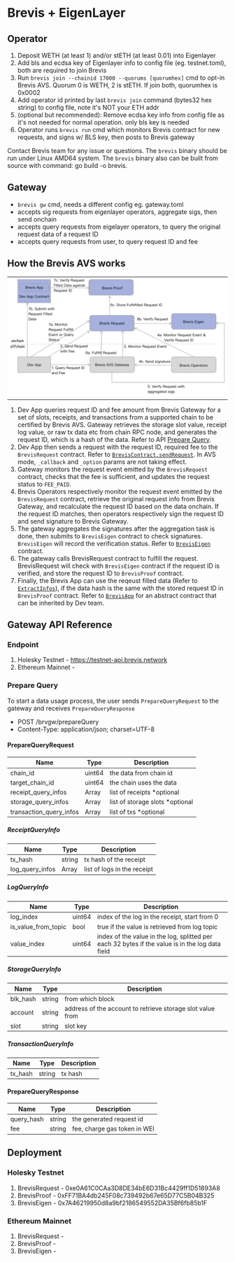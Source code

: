 # Brevis + EigenLayer
## Operator
1. Deposit WETH (at least 1) and/or stETH (at least 0.01) into Eigenlayer
2. Add bls and ecdsa key of Eigenlayer info to config file  (eg. testnet.toml), both are required to join Brevis
3. Run `brevis join --chainid 17000 --quorums [quorumhex]` cmd to opt-in Brevis AVS. Quorum 0 is WETH, 2 is stETH. If join both, quorumhex is 0x0002
4. Add operator id printed by last `brevis join` command (bytes32 hex string) to config file, note it's NOT your ETH addr
5. (optional but recommended): Remove ecdsa key info from config file as it's not needed for normal operation. only bls key is needed
6. Operator runs `brevis run` cmd which monitors Brevis contract for new requests, and signs w/ BLS key, then posts to Brevis gateway

Contact Brevis team for any issue or questions. The `brevis` binary should be run under Linux AMD64 system.
The `brevis` binary also can be built from source with command: go build -o brevis.

## Gateway
- `brevis gw` cmd, needs a different config eg. gateway.toml
- accepts sig requests from eigenlayer operators, aggregate sigs, then send onchain
- accepts query requests from eigelayer operators, to query the original request data of a request ID
- accepts query requests from user, to query request ID and fee

## How the Brevis AVS works
<table><tr><td bgcolor='white'><img src="AVS.png"/></td></tr></table>

1. Dev App queries request ID and fee amount from Brevis Gateway for a set of slots, receipts, and transactions from a supported chain to be certified by Brevis AVS. Gateway retrieves the storage slot value, receipt log value, or raw tx data etc from chain RPC node, and generates the request ID, which is a hash of the data. Refer to API [Prepare Query](#prepare-query).
2. Dev App then sends a request with the request ID, required fee to the `BrevisRequest` contract. Refer to [`BrevisContract.sendRequest`](https://github.com/brevis-network/brevis-contracts-avs/blob/main/contracts/core/BrevisRequest.sol#L77-L94). In AVS mode, `_callback` and `_option` params are not taking effect. 
3. Gateway monitors the request event emitted by the `BrevisRequest` contract, checks that the fee is sufficient, and updates the request status to `FEE_PAID`.
4. Brevis Operators respectively monitor the request event emitted by the `BrevisRequest` contract, retrieve the original request info from Brevis Gateway, and recalculate the request ID based on the data onchain. If the request ID matches, then operators respectively sign the request ID and send signature to Brevis Gateway. 
5. The gateway aggregates the signatures after the aggregation task is done, then submits to `BrevisEigen` contract to check signatures. `BrevisEigen` will record the verification status. Refer to [`BrevisEigen`](https://github.com/brevis-network/eigenlayer-middleware/blob/mybrv/src/BrevisEigen.sol) contract.
6. The gateway calls BrevisRequest contract to fulfill the request. BrevisRequest will check with `BrevisEigen` contract if the request ID is verified, and store the request ID to `BrevisProof` contract.
7. Finally, the Brevis App can use the reqeust filled data (Refer to [`ExtractInfos`](https://github.com/brevis-network/brevis-contracts-avs/blob/main/contracts/lib/Lib.sol#L37-L41)), if the data hash is the same with the stored request ID in `BrevisProof` contract. Refer to [`BrevisApp`](https://github.com/brevis-network/brevis-contracts-avs/blob/main/contracts/core/BrevisApp.sol) for an abstract contract that can be inherited by Dev team.

## Gateway API Reference

### Endpoint
1) Holesky Testnet - https://testnet-api.brevis.network
2) Ethereum Mainnet -

### Prepare Query

To start a data usage process, the user sends `PrepareQueryRequest` to the gateway and receives `PrepareQueryResponse`

* POST /brvgw/prepareQuery
* Content-Type: application/json; charset=UTF-8

#### PrepareQueryRequest

| Name | Type | Description |
| ---- | ---- | ---- |
| chain_id | uint64 | the data from chain id |
| target_chain_id | uint64 | the chain uses the data |
| receipt_query_infos | Array<ReceiptQueryInfo> | list of receipts *optional |
| storage_query_infos | Array<StorageQueryInfo> | list of storage slots *optional |
| transaction_query_infos | Array<TransactionQueryInfos> | list of txs *optional |

##### ReceiptQueryInfo

| Name | Type | Description |
| ---- | ---- | ---- |
| tx_hash | string | tx hash of the receipt |
| log_query_infos | Array<LogQueryInfo> | list of logs in the receipt |

##### LogQueryInfo

| Name | Type | Description |
| ---- | ---- | ---- |
| log_index | uint64 | index of the log in the receipt, start from 0 |
| is_value_from_topic | bool | true if the value is retrieved from log topic |
| value_index | uint64 | index of the value in the log, splitted per each 32 bytes if the value is in the log data field |

##### StorageQueryInfo

| Name | Type | Description |
| ---- | ---- | ---- |
| blk_hash | string | from which block |
| account | string | address of the account to retrieve storage slot value from |
| slot | string | slot key |

##### TransactionQueryInfo

| Name | Type | Description |
| ---- | ---- | ---- |
| tx_hash | string | tx hash |

#### PrepareQueryResponse

| Name | Type | Description |
| ---- | ---- | ---- |
| query_hash | string | the generated request id |
| fee | string | fee, charge gas token in WEI |

## Deployment
### Holesky Testnet
1) BrevisRequest - 0xe0A61C0CAa3D8DE34bE6D31Bc4429ff1D51893A8
2) BrevisProof - 0xFF71BA4db245F08c739492b67e65D77C5B04B325
3) BrevisEigen - 0x7A46219950d8a9bf2186549552DA35Bf6fb85b1F

### Ethereum Mainnet

1) BrevisRequest - 
2) BrevisProof - 
3) BrevisEigen -